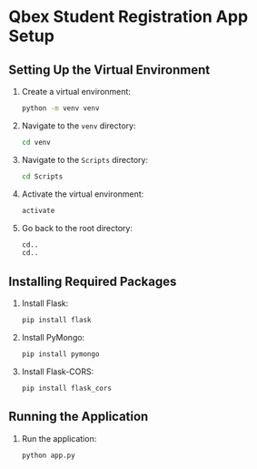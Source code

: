 # Qbex Student Registration App Setup

## Setting Up the Virtual Environment

1. Create a virtual environment:
    ```bash
    python -m venv venv
    ```

2. Navigate to the `venv` directory:
    ```bash
    cd venv
    ```

3. Navigate to the `Scripts` directory:
    ```bash
    cd Scripts
    ```

4. Activate the virtual environment:
    ```bash
    activate
    ```

5. Go back to the root directory:
    ```bash
    cd..
    cd..
    ```

## Installing Required Packages

1. Install Flask:
    ```bash
    pip install flask
    ```

2. Install PyMongo:
    ```bash
    pip install pymongo
    ```

3. Install Flask-CORS:
    ```bash
    pip install flask_cors
    ```

## Running the Application

1. Run the application:
    ```bash
    python app.py
    ```
